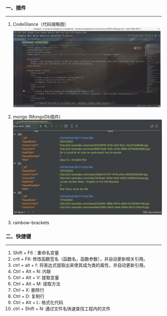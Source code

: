 ### 一、插件
----
1. CodeGlance（代码缩略图）
   ![CodeGlance](./images/webstom-codeglance.jpg)

2. mongo (MongoDb插件)
   ![mongo](./images/webstom-mongo.png)

3. rainbow-brackets



### 二、快捷键
---
1. Shift + F6：重命名变量
2. crtl + F6: 修改函数签名（函数名，函数参数），并自动更新相关引用。
3. ctrl + alt + f: 将表达式提取出来使其成为类的属性，并自动更新引用。
4. Ctrl + Alt + N: 内联
5. Ctrl + Alt + V: 提取变量
6. Ctrl + Alt + M: 提取方法
7. Ctrl + X: 删除行
8. Ctrl + D: 复制行
9. Ctrl + Alt + L: 格式化代码
10. ctrl + Shift + N: 通过文件名快速查找工程内的文件

